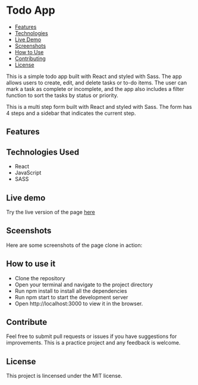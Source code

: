 # Todo App

- [Features](#features)
- [Technologies](#technologies)
- [Live Demo](#live-demo)
- [Screenshots](#screenshots)
- [How to Use](#how-to-use)
- [Contributing](#contributing)
- [License](#license)

This is a simple todo app built with React and styled with Sass. The app allows users to create, edit, and delete tasks or to-do items. The user can mark a task as complete or incomplete, and the app also includes a filter function to sort the tasks by status or priority.



This is a multi step form built with React and styled with Sass. The form has 4 steps and a sidebar that indicates the current step.

## <a id="features">Features</a>



## <a id="technologies">Technologies Used</a>
- React
- JavaScript
- SASS

## <a id="live-demo">Live demo</a>

Try the live version of the page [here](https://todo-app-edluel.vercel.app/)

## <a id="screenshots">Sceenshots</a>

Here are some screenshots of the page clone in action:<br>



## <a id="how-to-use">How to use it</a>

- Clone the repository
- Open your terminal and navigate to the project directory
- Run npm install to install all the dependencies
- Run npm start to start the development server
- Open http://localhost:3000 to view it in the browser.

## <a id="contributing">Contribute</a>

Feel free to submit pull requests or issues if you have suggestions for improvements. This is a practice project and any feedback is welcome.

## <a id="license">License</a>

This project is lincensed under the MIT license.
